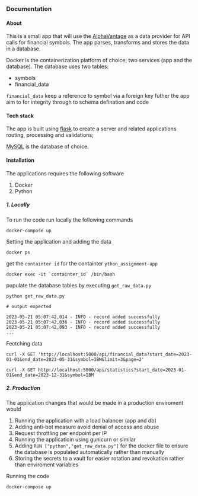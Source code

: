 ### Documentation
#### About 
This is a small app that will use the [AlphaVantage](https://www.alphavantage.co/documentation/)  as a data provider for 
API calls for financial symbols. The app parses, transforms and stores the data in a database. 

Docker is the containerization platform of choice; two services (app and the database). 
The database uses two tables:
- symbols 
- financial_data

`financial_data` keep a reference to symbol via a foreign key
futher the app aim to for integrity through to schema defination and 
code 

#### Tech stack 
The app is built using [flask](https://flask.palletsprojects.com/en/2.3.x/) to create a server and related
applications routing, processing and validations;

[MySQL](https://www.mysql.com/) is the database of choice. 

#### Installation 
The applications requires the following software 
1. Docker 
2. Python

##### 1. Locally 
To run the code run locally the following commands 
````shell 
docker-compose up  
````
Setting the application and adding the data 
```shell
docker ps  
```
get the `containter id` for the containter `ython_assignment-app` 
```shell
docker exec -it `containter_id` /bin/bash
```
pupulate the database tables by executing `get_raw_data.py`
```shell 
python get_raw_data.py

# output expected

2023-05-21 05:07:42,014 - INFO - record added successfully
2023-05-21 05:07:42,036 - INFO - record added successfully
2023-05-21 05:07:42,093 - INFO - record added successfully
... 
```
Fectching data 
```shell 
curl -X GET 'http://localhost:5000/api/financial_data?start_date=2023-01-01&end_date=2023-05-31&symbol=IBM&limit=3&page=2'
```
```shell 
curl -X GET http://localhost:5000/api/statistics?start_date=2023-01-01&end_date=2023-12-31&symbol=IBM
```
##### 2. Production 
The application changes that would be made in a production enviroment would 
1. Running the application with a load balancer (app and db) 
2. Adding anti-bot measure avoid denial of access and abuse 
3. Request throttling per endpoint per IP 
4. Running the applicatioin using gunicurn or similar 
5. Adding `RUN ["python","get_raw_data.py"]` for the docker file to ensure the database is populated automatically rather than manually 
6. Storing the secrets to a vault for easier rotation and revokation rather than enviroment variables


Running the code
 ```shell 
 docker-compose up 
 ```